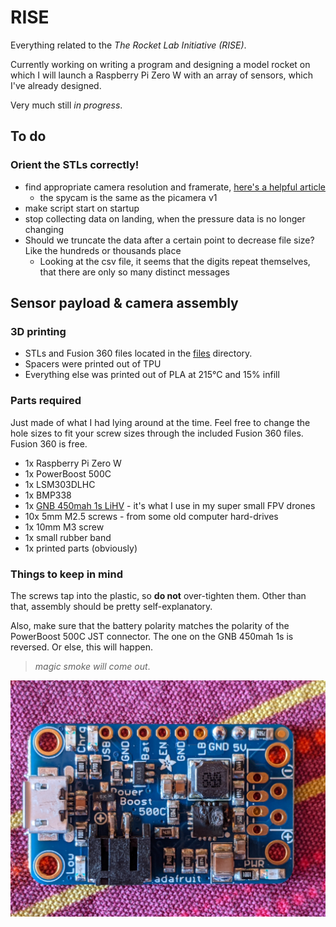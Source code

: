 # RISE

Everything related to the *The Rocket Lab Initiative (RISE)*.

Currently working on writing a program and designing a model rocket on which I will launch a Raspberry Pi Zero W with an array of sensors, which I've already designed.

Very much still *in progress*.

## To do

### Orient the STLs correctly!

- find appropriate camera resolution and framerate, [here's a helpful article](https://picamera.readthedocs.io/en/release-1.10/fov.html)
  - the spycam is the same as the picamera v1
- make script start on startup
- stop collecting data on landing, when the pressure data is no longer changing
- Should we truncate the data after a certain point to decrease file size? Like the hundreds or thousands place
  - Looking at the csv file, it seems that the digits repeat themselves, that there are only so many distinct messages

## Sensor payload & camera assembly

### 3D printing
- STLs and Fusion 360 files located in the [files](/files) directory.
- Spacers were printed out of TPU
- Everything else was printed out of PLA at 215°C and 15% infill

### Parts required
Just made of what I had lying around at the time. Feel free to change the hole sizes to fit your screw sizes through the included Fusion 360 files. Fusion 360 is free.

- 1x Raspberry Pi Zero W
- 1x PowerBoost 500C
- 1x LSM303DLHC
- 1x BMP338
- 1x [GNB 450mah 1s LiHV](https://www.amazon.com/PowerWhoop-Connector-Tinyhawk-Brushless-Inductrix/dp/B078Y3Y4ZZ/ref=sr_1_9?dchild=1&keywords=450mah+1s&qid=1617315333&sr=8-9) - it's what I use in my super small FPV drones
- 10x 5mm M2.5 screws - from some old computer hard-drives
- 1x 10mm M3 screw
- 1x small rubber band
- 1x printed parts (obviously)

### Things to keep in mind
The screws tap into the plastic, so **do not** over-tighten them. Other than that, assembly should be pretty self-explanatory.

Also, make sure that the battery polarity matches the polarity of the PowerBoost 500C JST connector. The one on the GNB 450mah 1s is reversed. Or else, this will happen.

  > *magic smoke will come out*.

![ShortedPowerBoost](/resources/ShortedPowerBoost.jpeg)
